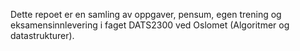 Dette repoet er en samling av oppgaver, pensum, egen trening og eksamensinnlevering i faget DATS2300 ved Oslomet (Algoritmer og datastrukturer). 

